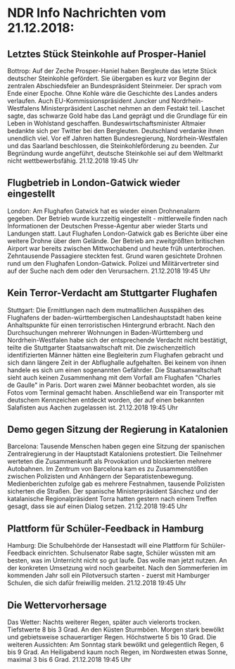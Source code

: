 # NDR Info Nachrichten vom 21.12.2018:


## Letztes Stück Steinkohle auf Prosper-Haniel
Bottrop: Auf der Zeche Prosper-Haniel haben Bergleute das letzte Stück deutscher Steinkohle gefördert. Sie übergaben es kurz vor Beginn der zentralen Abschiedsfeier an Bundespräsident Steinmeier. Der sprach vom Ende einer Epoche. Ohne Kohle wäre die Geschichte des Landes anders verlaufen. Auch EU-Kommissionspräsident Juncker und Nordrhein-Westfalens Ministerpräsident Laschet nehmen an dem Festakt teil. Laschet sagte, das schwarze Gold habe das Land geprägt und die Grundlage für ein Leben in Wohlstand geschaffen. Bundeswirtschaftsminister Altmaier bedankte sich per Twitter bei den Bergleuten. Deutschland verdanke ihnen unendlich viel. Vor elf Jahren hatten Bundesregierung, Nordrhein-Westfalen und das Saarland beschlossen, die Steinkohleförderung zu beenden. Zur Begründung wurde angeführt, deutsche Steinkohle sei auf dem Weltmarkt nicht wettbewerbsfähig. 21.12.2018 19:45 Uhr 

## Flugbetrieb in London-Gatwick wieder eingestellt
London: Am Flughafen Gatwick hat es wieder einen Drohnenalarm gegeben. Der Betrieb wurde kurzzeitig eingestellt - mittlerweile finden nach Informationen der Deutschen Presse-Agentur aber wieder Starts und Landungen statt. Laut Flughafen London-Gatwick gab es Berichte über eine weitere Drohne über dem Gelände. Der Betrieb am zweitgrößten britischen Airport war bereits zwischen Mittwochabend und heute früh unterbrochen. Zehntausende Passagiere steckten fest. Grund waren gesichtete Drohnen rund um den Flughafen London-Gatwick. Polizei und Militärvertreter sind auf der Suche nach dem oder den Verursachern. 21.12.2018 19:45 Uhr 

## Kein Terror-Verdacht am Stuttgarter Flughafen
Stuttgart: Die Ermittlungen nach dem mutmaßlichen Ausspähen des Flughafens der baden-württembergischen Landeshauptstadt haben keine Anhaltspunkte für einen terroristischen Hintergrund erbracht. Nach den Durchsuchungen mehrerer Wohnungen in Baden-Württemberg und Nordrhein-Westfalen habe sich der entsprechende Verdacht nicht bestätigt, teilte die Stuttgarter Staatsanwaltschaft mit. Die zwischenzeitlich identifizierten Männer hätten eine Begleiterin zum Flughafen gebracht und sich dann längere Zeit in der Abflughalle aufgehalten. Bei keinem von ihnen handele es sich um einen sogenannten Gefährder. Die Staatsanwaltschaft sieht auch keinen Zusammenhang mit dem Vorfall am Flughafen "Charles de Gaulle" in Paris. Dort waren zwei Männer beobachtet worden, als sie Fotos vom Terminal gemacht haben. Anschließend war ein Transporter mit deutschem Kennzeichen entdeckt worden, der auf einen bekannten Salafisten aus Aachen zugelassen ist. 21.12.2018 19:45 Uhr 

## Demo gegen Sitzung der Regierung in Katalonien
Barcelona: Tausende Menschen haben gegen eine Sitzung der spanischen Zentralregierung in der Hauptstadt Kataloniens protestiert. Die Teilnehmer werteten die Zusammenkunft als Provokation und blockierten mehrere Autobahnen. Im Zentrum von Barcelona kam es zu Zusammenstößen zwischen Polizisten und Anhängern der Separatistenbewegung. Medienberichten zufolge gab es mehrere Festnahmen, tausende Polizisten sicherten die Straßen. Der spanische Ministerpräsident Sánchez und der katalanische Regionalpräsident Torra hatten gestern nach einem Treffen gesagt, dass sie auf einen Dialog setzen. 21.12.2018 19:45 Uhr 

## Plattform für Schüler-Feedback in Hamburg
Hamburg:	Die Schulbehörde der Hansestadt will eine Plattform für Schüler-Feedback einrichten. Schulsenator Rabe sagte, Schüler wüssten mit am besten, was im Unterricht nicht so gut laufe. Das wolle man jetzt nutzen. An der konkreten Umsetzung wird noch gearbeitet. Nach den Sommerferien im kommenden Jahr soll ein Pilotversuch starten - zuerst mit Hamburger Schulen, die sich dafür freiwillig melden. 21.12.2018 19:45 Uhr 

## Die Wettervorhersage
Das Wetter:
Nachts weiterer Regen, später auch vielerorts trocken. Tiefstwerte 8 bis 3 Grad. An den Küsten Sturmböen. Morgen stark bewölkt und gebietsweise schauerartiger Regen. Höchstwerte 5 bis 10 Grad. Die weiteren Aussichten: Am Sonntag stark bewölkt und gelegentlich Regen, 6 bis 9 Grad. An Heiligabend kaum noch Regen, im Nordwesten etwas Sonne, maximal 3 bis 6 Grad. 21.12.2018 19:45 Uhr 
